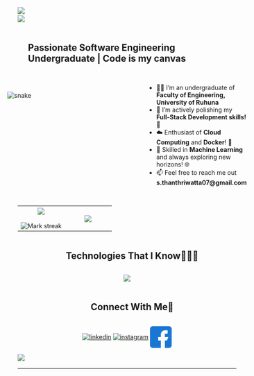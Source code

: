 
<!--horizontal divider(gradiant)-->
<img src="https://user-images.githubusercontent.com/73097560/115834477-dbab4500-a447-11eb-908a-139a6edaec5c.gif">

<!--h1 without bottom border-->
<div id="user-content-toc" align="left">
 
   <img width="500" src="https://readme-typing-svg.herokuapp.com/?font=Roboto&weight=900&size=40=true&vCenter=true&width=500&height=70&duration=4000&color=B3B3B3&lines=Hello+There!+👋;+I'm+Sandunika+Thanthriwatta!;" />
 
</div>





<!--h2 without bottom border-->
<div id="user-content-toc">
  <ul align="left">
    <summary><h2 style="display: inline-block">Passionate Software Engineering Undergraduate | Code is my canvas</h2></summary>
  </ul>
</div>


 


<!--- snake -->
<div style="display: flex; align-items: center; justify-content: center; gap: 20px;">
  <!--- <img align="right"; top="0"; height="200" width="300" src="https://user-images.githubusercontent.com/51513908/150689872-eaa21d9a-7c65-4662-938c-26091c09cd70.svg" alt="snake" />-->
 <img align="right"; top="0"; height="200" width="300" src="https://octodex.github.com/images/daftpunktocat-guy.gif" alt="snake" />

  <div>
    <!--Intro start-->
    <ul>
      <li>👩‍🎓 I’m an undergraduate of <strong>Faculty of Engineering, University of Ruhuna</strong></li>
      <li>🚀 I’m actively polishing my <strong>Full-Stack Development skills!</strong> 🌟</li>
      <li>☁️ Enthusiast of <strong>Cloud Computing</strong> and <strong>Docker</strong>! 🐳</li>
      <li>🤖 Skilled in <strong>Machine Learning</strong> and always exploring new horizons! 🌐</li>
      <li>📫 Feel free to reach me out <strong>s.thanthriwatta07@gmail.com</strong></li>
    </ul>
    <!--Intro end-->
  </div>
</div>

<br>
<!--- stats (start) -->
<p align="center">
  <!--- stats (start) -->
<table align="center">
<tr border="none">
<td width="50%" align="center">
  
  <img  align="center"  src="https://github-readme-stats.vercel.app/api?username=SandunikaThanthriwatta&theme=dark&show_icons=true&count_private=true" />
  <br></br>
  <img  title="🔥 Get streak stats for your profile at git.io/streak-stats" alt="Mark streak" src="https://github-readme-streak-stats.herokuapp.com/?user=1010nishant&theme=dark&hide_border=false" /> 
</td>

<td width="50%" align="center">

  <img  align="center"  src="https://github-readme-stats.anuraghazra1.vercel.app/api/top-langs/?username=SandunikaThanthriwatta&theme=dark&hide_border=false&no-bg=true&no-frame=true&langs_count=10"/>
  
  </td>
</tr>
</table>
<!--- stats (end) -->



</p>        
<!--- stats (end) -->


<!--h1 without bottom border-->
<div id="user-content-toc">
  <ul align="center">
    <summary><h2 style="display: inline-block">Technologies That I Know👨🏻‍💻</h2></summary>
  </ul>
</div>
<!--tech stack icons-->
<p align="center">
<a href="https://skillicons.dev">
    <img src="https://skillicons.dev/icons?i=java,py,cpp,c,javascript,react,express,css,docker,aws,html,mongodb,mysql,nodejs,php,postman,qt,redux,tailwind,tensorflow,keras&perline=14" />
  </a>
</p>


<!-- Connect with me -->
<!--h2 without bottom border-->
<div id="user-content-toc">
  <ul align="center">
    <summary><h2 style="display: inline-block">Connect With Me🤝</h2></summary>
  </ul>
</div>

<!--icons and links-->
<p align="center">
<a href="https://www.linkedin.com/in/sandunika-thanthriwatta?utm_source=share&utm_campaign=share_via&utm_content=profile&utm_medium=ios_app" target="blank"><img align="center" src="https://user-images.githubusercontent.com/88904952/234979284-68c11d7f-1acc-4f0c-ac78-044e1037d7b0.png" alt="linkedin" height="50" width="50" /></a>
<a href="https://www.instagram.com/sandunika_thanthriwatta?igsh=emlpa3RvM3Nod2x4&utm_source=qr" target="blank"><img align="center" src="https://user-images.githubusercontent.com/88904952/234981169-2dd1e58f-4b7e-468c-8213-034ba62156c3.png" alt="instagram" height="50" width="50" /></a>
<a href="https://www.facebook.com/sandunika.thanthriwatta.3?mibextid=LQQJ4d" target="blank"><img align="center" src="https://raw.githubusercontent.com/SubhadeepZilong/SubhadeepZilong/main/icons/Social/facebook.svg" alt="facebook" height="50" width="50" /></a>


</p>


<!--profile visit count-->
<!--<div align="center">-->
  
<!--[![](https://visitcount.itsvg.in/api?id=SandunikaThanthriwatta&icon=3&color=6)](https://visitcount.itsvg.in)-->
  
<!--</div>-->


<!--horizontal divider(gradiant)-->
<img src="https://user-images.githubusercontent.com/73097560/115834477-dbab4500-a447-11eb-908a-139a6edaec5c.gif">

----------------------------------------------------------------------
